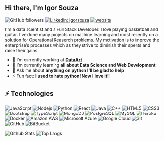 ## Hi there, I'm Igor Souza

![GitHub followers](https://img.shields.io/github/followers/igormcsouza?style=social)
[![Linkedin: igorsouza](https://img.shields.io/badge/-igormcsouza-blue?style=flat-square&logo=Linkedin&logoColor=white&link=https://linkedin.com/in/igormcsouza/)](https://www.linkedin.com/in/igormcsouza/)
[![website](https://img.shields.io/badge/mywebsite-46a2f1.svg?&style=flat-square&logo=Google-Chrome&logoColor=white&link=https://igormcsouza.github.io/)](https://igormcsouza.github.io/)

I'm a data scientist and a Full Stack Developer. I love playing basketball and guitar. I've done many projects on machine learning and most recently on a solution for Operational Reaserch problems. My motivation is to improve the enterprise's processes which as they strive to diminish their spents and raise their gains.

- 🔭 I’m currently working at **[DataArt](https://www.dataart.com/)** 
- 🌱 I’m currently learning **all about Data Science and Web Development**
- 💬 Ask me about **anything on python I'll be glad to help**
- ⚡ Fun fact: **I used to hate python! Now I love it!!**

## ⚡ Technologies

![JavaScript](https://img.shields.io/badge/-JavaScript-black?style=flat-square&logo=javascript)
![Nodejs](https://img.shields.io/badge/-Nodejs-black?style=flat-square&logo=Node.js)
![Python](https://img.shields.io/badge/-Python-black?style=flat-square&logo=Python)
![React](https://img.shields.io/badge/-React-black?style=flat-square&logo=react)
![Java](https://img.shields.io/badge/-java-E34A86?style=flat-square&logo=java)
![C++](https://img.shields.io/badge/-C++-00599C?style=flat-square&logo=c)
![HTML5](https://img.shields.io/badge/-HTML5-E34F26?style=flat-square&logo=html5&logoColor=white)
![CSS3](https://img.shields.io/badge/-CSS3-1572B6?style=flat-square&logo=css3)
![Bootstrap](https://img.shields.io/badge/-Bootstrap-563D7C?style=flat-square&logo=bootstrap)
![TypeScript](https://img.shields.io/badge/-TypeScript-007ACC?style=flat-square&logo=typescript)
![MongoDB](https://img.shields.io/badge/-MongoDB-black?style=flat-square&logo=mongodb)
![PostgreSQL](https://img.shields.io/badge/-PostgreSQL-336791?style=flat-square&logo=postgresql)
![MySQL](https://img.shields.io/badge/-MySQL-black?style=flat-square&logo=mysql)
![Heroku](https://img.shields.io/badge/-Heroku-430098?style=flat-square&logo=heroku)
![Docker](https://img.shields.io/badge/-Docker-black?style=flat-square&logo=docker)
![Amazon AWS](https://img.shields.io/badge/Amazon%20AWS-232F3E?style=flat-square&logo=amazon-aws)
![Microsoft Azure](https://img.shields.io/badge/Microsoft%20Azure-232F7E?style=flat-square&logo=microsoft-azure)
![Google Cloud](https://img.shields.io/badge/Google%20Cloud-black?style=flat-square&logo=google-cloud)
![Git](https://img.shields.io/badge/-Git-black?style=flat-square&logo=git)
![GitHub](https://img.shields.io/badge/-GitHub-181717?style=flat-square&logo=github)
![BitBucket](https://img.shields.io/badge/-BitBucket-darkblue?style=flat-square&logo=bitbucket)

![Github Stats](https://github-readme-stats.vercel.app/api?username=igormcsouza&count_private=true&show_icons=true&include_all_commits=true)
![Top Langs](https://github-readme-stats.vercel.app/api/top-langs/?username=igormcsouza&hide=TeX&layout=compact)
